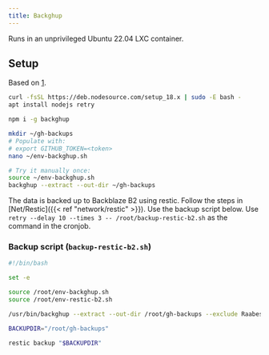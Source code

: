 ```yaml
---
title: Backghup
---
```


Runs in an unprivileged Ubuntu 22.04 LXC container.

## Setup

Based on [1](https://web.archive.org/web/20230319172300/https://github.com/baltpeter/backghup/blob/202db9b607408da3bb92a3dc05f6f02b59560707/README.md).

```sh
curl -fsSL https://deb.nodesource.com/setup_18.x | sudo -E bash -
apt install nodejs retry

npm i -g backghup

mkdir ~/gh-backups
# Populate with:
# export GITHUB_TOKEN=<token>
nano ~/env-backghup.sh

# Try it manually once:
source ~/env-backghup.sh
backghup --extract --out-dir ~/gh-backups
```

The data is backed up to Backblaze B2 using restic. Follow the steps in [Net/Restic]({{< ref "network/restic" >}}). Use the backup script below. Use `retry --delay 10 --times 3 -- /root/backup-restic-b2.sh` as the command in the cronjob.

### Backup script (`backup-restic-b2.sh`)

```sh
#!/bin/bash

set -e

source /root/env-backghup.sh
source /root/env-restic-b2.sh

/usr/bin/backghup --extract --out-dir /root/gh-backups --exclude Raabeschule --exclude getbookshelf --exclude Keeping-Privacy-Labels-Honest

BACKUPDIR="/root/gh-backups"

restic backup "$BACKUPDIR"
```
